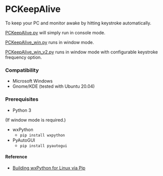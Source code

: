 # PCKeepAlive
To keep your PC and monitor awake by hitting keystroke automatically.

[PCKeepAlive.py](PCKeepAlive.py) will simply run in console mode.

[PCKeepAlive_win.py](PCKeepAlive_win.py) runs in window mode.

[PCKeepAlive_win_v2.py](PCKeepAlive_win_v2.py) runs in window mode with configurable keystroke frequency option.

### Compatibility
- Microsoft Windows
- Gnome/KDE (tested with Ubuntu 20.04)

### Prerequisites
- Python 3

(If window mode is required.)
- wxPython
    * `pip install wxpython`
- PyAutoGUI
    * `pip install pyautogui`

#### Reference
- [Building wxPython for Linux via Pip](https://wxpython.org/blog/2017-08-17-builds-for-linux-with-pip/index.html)
